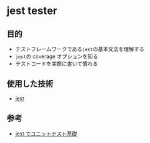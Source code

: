 # jest tester

## 目的

- テストフレームワークである`jest`の基本文法を理解する
- `jest`の coverage オプションを知る
- テストコードを実際に書いて慣れる

## 使用した技術

- [jest](https://jestjs.io/ja/)

## 参考

- [jest でユニットテスト基礎](https://qiita.com/jintz/items/61af86a12b53b24ef121)
